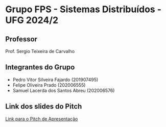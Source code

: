 # Grupo FPS - Sistemas Distribuídos - UFG 2024/2

## Professor

Prof. Sergio Teixeira de Carvalho

## Integrantes do Grupo

- Pedro Vitor Silveira Fajardo (201907495)
- Felipe Oliveira Prado (202006555)
- Samuel Lacerda dos Santos Abreu (202006576)

## Link dos slides do Pitch

[Link para o Pitch de Apresentação](https://www.canva.com/design/DAGRsqrEtC8/Yl_FvefgQj5hck8IdvdO1A/edit)
